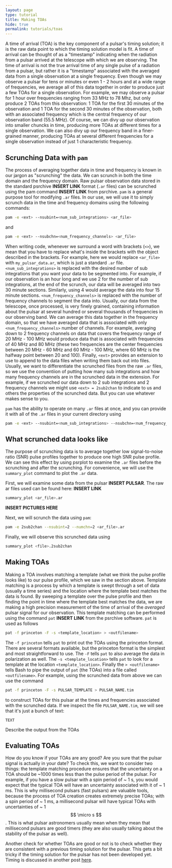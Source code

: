 ```yaml
---
layout: page
type: tutorial
title: Making TOAs
hide: true
permalink: tutorials/toas
---
```


A time of arrival (TOA) is the key component of a pulsar's timing solution; it is the raw data point to which the timing solution model is fit. A time of arrival can be thought of as a "timestamp" indicating when the radiation from a pulsar arrived at the telescope with which we are observing. The time of arrival is not the true arrival time of any single pulse of a radiation from a pulsar, but rather it is a "timestamp" associated with the averaged data from a single observation at a single frequency. Even though we may observe a pulsar for tens or minutes or even 1 - 2 hours and at a wide range of frequencies, we average all of this data together in order to produce just a few TOAs for a single observation. For example, we may observe a pulsar for 1 hour over frequencies ranging from 33 MHz to 78 Mhz, but only produce 2 TOAs from this observation: 1 TOA for the first 30 minutes of the observation and 1 TOA for the second 30 minutes of the observation, both with an associated frequency which is the central frequency of our observation band (55.5 MHz). Of course, we can divy up our observation into smaller chuncks in time, producing more TOAs at different times for a single observation. We can also divy up our frequency band in a finer-grained manner, producing TOAs at several different frequencies for a single observation instead of just 1 characteristic frequency.

## Scrunching Data with `pam`

The process of averaging together data in time and frequency is known in our jargon as "scrunching" the data. We can scrunch in both the time domain and the frequency domain. Raw pulsar observation data stored in the standard psrchive **INSERT LINK** format (`.ar` files) can be scrunched using the pam command **INSERT LINK** from psrchive. `pam` is a general purpose tool for modifying `.ar` files. In our use, we will use it to simply scrunch data in the time and frequency domains using the following commands:
```bash
pam -e <ext> --nsubint=<num_sub_integrations> <ar_file>
```
and
```bash
pam -e <ext> --nsubchn=<num_frequency_channels> <ar_file>
```
When writing code, whenever we surround a word with brackets (`<>`), we mean that you have to replace what's inside the brackets with the object described in the brackets. For example, here we would replace `<ar_file>` with `my_pulsar_data.ar`, which is just a standard `.ar` file. `<num_sub_integrations>` is replaced with the desired number of sub integrations that you want your data to be segmented into. For example, if our observation is an hour long and we use 2 for the number of sub integrations, at the end of the scrunch, our data will be averaged into two 30 minute sections. Similarly, using 4 would average the data into four 15 minute sections. `<num_frequency_channels>` is replaced with the number of frequency channels to segment the data into. Usually, our data from the telescope, once processed, is very finely grained, containing information about the pulsar at several hundred or several thousands of frequencies in our observing band. We can average this data together in the frequency domain, so that we have averaged data that is associated with only `<num_frequency_channels>` number of channels. For example, averaging down to 2 frequency channels on data that covers the frequency range of 20 MHz - 100 MHz would produce data that is associated with frequencies of 40 MHz and 80 MHz (these two frequencies are the center frequencies between 20 MHz - 60 MHz and 60 MHz - 100 MHz, where 60 MHz is the halfway point between 20 and 100). Finally, `<ext>` provides an extension to use to append to the data files when writing them back out into files. Usually, we want to differentiate the scrunched files from the raw `.ar` files, so we use the conventiion of putting how many sub integrations and how many frequency channels are in the scrunched data in the extension. For example, if we scrunched our data down to 2 sub integrations and 2 frequency channels we might use `<ext> = 2sub2chan` to indicate to us and others the properties of the scrunched data. But you can use whatever makes sense to you.


`pam` has the ability to operate on many `.ar` files at once, and you can provide it with all of the `.ar` files in your current directory using
```bash
pam -e <ext> --nsubint=<num_sub_integrations> --nsubchn=<num_frequency_channels> *.ar
```

## What scrunched data looks like

The purpose of scrunching data is to average together low signal-to-noise ratio (SNR) pulse profiles together to produce one high SNR pulse profile. We can see this effect by using psrplot to examine the `.ar` files before the scrunching and after the scrunching. For convenience, we will use the `summary_plot` command to plot the `.ar` data.

First, we will examine some data from the pulsar **INSERT PULSAR**. The raw ar files used can be found here: **INSERT LINK** 

```bash
summary_plot <ar_file>.ar
```

**INSERT PICTURES HERE**

Next, we will scrunch the data using `pam`:
```bash
pam -e 2sub2chan --nsubint=2 --numchn=2 <ar_file>.ar
```

Finally, we will observe this scrunched data using
```bash
summary_plot <file>.2sub2chan
```

## Making TOAs

Making a TOA involves matching a template (what we think the pulse profile looks like) to our pulse profile, which we saw in the section above. Template matching is a process by which a template is swept through a set of data (usually a time series) and the location where the template best matches the data is found. By sweeping a template over the pulse profile and then finding the point in time where the template best matches the data, we are making a high precision measurement of the time of arrival of the *averaged* pulsar signal for our observation. This template matching can be performed using the command `pat` **INSERT LINK** from the psrchive software. `pat` is used as follows
```bash
pat -f princeton -F -s <template_location> > <outfilename>
```
The `-f princeton` tells `pat` to print out the TOAs using the princeton format. There are several formats available, but the princeton format is the simplest and most straightforward to use. The `-F` tells `pat` to also average the data in polarization as well. The `-s <template_location>` tells `pat` to look for a template at the location `<template_location>`. Finally the `> <outfilename>` tells Bash to pipe the output of `pat` (the TOAs) into a file called `<outfilename>`. For example, using the scrunched data from above we can use the command
```bash
pat -f princeton -F -s PULSAR_TEMPLATE > PULSAR_NAME.tim
```
to construct TOAs for this pulsar at the times and frequencies associated with the scrunched data. If we inspect the file `PULSAR_NAME.tim`, we will see that it's just a bunch of text:
```
TEXT
```
Describe the output from the TOAs

## Evaluating TOAs

How do you know if your TOAs are any good? Are you sure that the pulsar signal is actually in your date? To check this, we want to consider two things: the template matching procedure ensures that the uncertainty on a TOA should be ~1000 times less than the pulse period of the pulsar. For example, if you have a slow pulsar with a spin period of ~ 1 s, you would expect that the typical TOA will have an uncertainty associated with it of ~ 1 ms. This is why millisecond pulsars (fast pulsars) are valuable tools, because the process of TOA creation creates extremely precise TOAs; with a spin period of ~ 1 ms, a millisecond pulsar will have typical TOAs with uncertainties of ~ 1 $$ \micro s $$. This is what pulsar astronomers usually mean when they mean that millisecond pulsars are good timers (they are also usually talking about the stability of the pulsar as well).

Another check for whether TOAs are good or not is to check whether they are consistent with a previous timing solution for the pulsar. This gets a bit tricky if the timing solution for the pulsar has not been developed yet. Timing is discussed in another post [here](timing.html).

